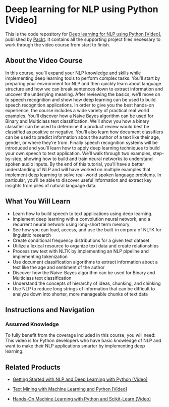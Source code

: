 # Deep learning for NLP using Python [Video]
This is the code repository for [Deep learning for NLP using Python [Video]](https://www.packtpub.com/application-development/deep-learning-nlp-using-python-video?utm_source=github&utm_medium=repository&utm_campaign=9781788621700), published by [Packt](https://www.packtpub.com/?utm_source=github). It contains all the supporting project files necessary to work through the video course from start to finish.
## About the Video Course
In this course, you’ll expand your NLP knowledge and skills while implementing deep learning tools to perform complex tasks. You’ll start by preparing your environment for NLP and then quickly learn about language structure and how we can break sentences down to extract information and uncover the underlying meaning. After reviewing the basics, we’ll move on to speech recognition and show how deep learning can be used to build speech recognition applications.
In order to give you the best hands-on experience, the course includes a wide variety of practical real world examples. You’ll discover how a Naive Bayes algorithm can be used for Binary and Multiclass text classification. We’ll show you how a binary classifier can be used to determine if a product review would best be classified as positive or negative. You’ll also learn how document classifiers can be used to predict information about the author of a text like their age, gender, or where they’re from. 
Finally speech recognition systems will be introduced and you’ll learn how to apply deep learning techniques to build your own speech to text application. We’ll walk through two examples, step-by-step, showing how to build and train neural networks to understand spoken audio inputs.
By the end of this tutorial, you’ll have a better understanding of NLP and will have worked on multiple examples that implement deep learning to solve real-world spoken language problems. In particular, you’ll be able to discover useful information and extract key insights from piles of natural language data. 

<H2>What You Will Learn</H2>
<DIV class=book-info-will-learn-text>
<UL>
<LI>Learn how to build speech to text applications using deep learning. 
<LI>Implement deep learning with a convolution neural network, and a recurrent neural network using long-short term memory 
<LI>See how you can load, access, and use the built-in corpora of NLTK for linguistic research 
<LI>Create conditional frequency distributions for a given text dataset 
<LI>Utilize a lexical resource to organize text data and create relationships 
<LI>Process raw text with NLTK by implementing an NLP pipeline and implementing tokenization 
<LI>Use document classification algorithms to extract information about a text like the age and sentiment of the author 
<LI>Discover how the Naive-Bayes algorithm can be used for Binary and Multiclass text classification 
<LI>Understand the concepts of hierarchy of ideas, chunking, and chinking&nbsp; 
<LI>Use NLP to reduce long strings of information that can be difficult to analyze down into shorter, more manageable chunks of text data </LI></UL></DIV>

## Instructions and Navigation
### Assumed Knowledge
To fully benefit from the coverage included in this course, you will need:<br/>
This video is for Python developers who have basic knowledge of NLP and want to make their NLP applications smarter by implementing deep learning.

## Related Products
* [Getting Started with NLP and Deep Learning with Python [Video]](https://www.packtpub.com/big-data-and-business-intelligence/getting-started-nlp-and-deep-learning-python-video?utm_source=github&utm_medium=repository&utm_campaign=9781789138894)

* [Text Mining with Machine Learning and Python [Video]](https://www.packtpub.com/application-development/text-mining-machine-learning-and-python-video?utm_source=github&utm_medium=repository&utm_campaign=9781789137361)

* [Hands-On Machine Learning with Python and Scikit-Learn [Video]](https://www.packtpub.com/big-data-and-business-intelligence/hands-machine-learning-python-and-scikit-learn-video?utm_source=github&utm_medium=repository&utm_campaign=9781788991056)

